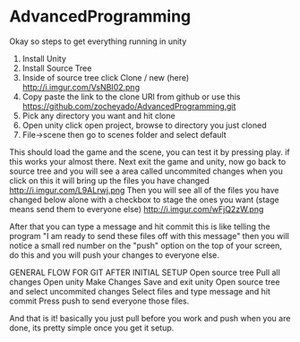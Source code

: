 AdvancedProgramming
===================
Okay so steps to get everything running in unity

1. Install Unity
2. Install Source Tree
3. Inside of source tree click Clone / new (here) http://i.imgur.com/VsNBI02.png
4. Copy paste the link to the clone URl from github or use this https://github.com/zocheyado/AdvancedProgramming.git
5. Pick any directory you want and hit clone
6. Open unity click open project, browse to directory you just cloned
7. File->scene then go to scenes folder and select default

This should load the game and the scene, you can test it by pressing play. if this works your almost there. Next exit the game and unity, now go back to source tree and you will see a area called uncommited changes when you click on this it will bring up the files you have changed
http://i.imgur.com/L9ALrwj.png
Then you will see all of the files you have changed below alone with a checkbox to stage the ones you want (stage means send them to everyone else) http://i.imgur.com/wFjQ2zW.png

After that you can type a message and hit commit this is like telling the program "I am ready to send these files off with this message" then you will notice a small red number on the "push" option on the top of your screen, do this and you will push your changes to everyone else.

GENERAL FLOW FOR GIT AFTER INITIAL SETUP
Open source tree
Pull all changes
Open unity
Make Changes
Save and exit unity
Open source tree and select uncommited changes
Select files and type message and hit commit
Press push to send everyone those files.

And that is it! basically you just pull before you work and push when you are done, its pretty simple once you get it setup.
